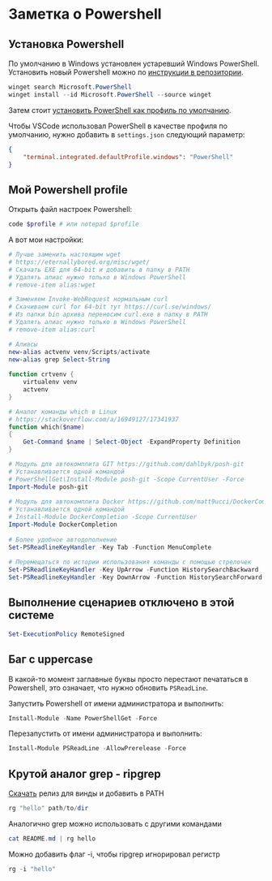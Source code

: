 # Заметка о Powershell

## Установка Powershell

По умолчанию в Windows установлен устаревший Windows PowerShell. Установить новый Powershell можно по [инструкции в репозитории](https://github.com/PowerShell/PowerShell?tab=readme-ov-file#get-powershell).

```powershell
winget search Microsoft.PowerShell
winget install --id Microsoft.PowerShell --source winget
```

Затем стоит [установить PowerShell как профиль по умолчанию](https://stackoverflow.com/a/75891592/17341937).

Чтобы VSCode использовал PowerShell в качестве профиля по умолчанию, нужно добавить в `settings.json` следующий параметр:
```json
{
    "terminal.integrated.defaultProfile.windows": "PowerShell"
}
```


## Мой Powershell profile

Открыть файл настроек Powershell:
```powershell
code $profile # или notepad $profile
```

А вот мои настройки:
```powershell
# Лучше заменить настоящим wget
# https://eternallybored.org/misc/wget/
# Скачать EXE для 64-bit и добавить в папку в PATH
# Удалять алиас нужно только в Windows PowerShell
# remove-item alias:wget

# Заменяем Invoke-WebRequest нормальным curl
# Скачиваем curl for 64-bit тут https://curl.se/windows/
# Из папки bin архива переносим curl.exe в папку в PATH 
# Удалять алиас нужно только в Windows PowerShell
# remove-item alias:curl

# Алиасы
new-alias actvenv venv/Scripts/activate
new-alias grep Select-String
 
function crtvenv {
    virtualenv venv
    actvenv
}

# Аналог команды which в Linux
# https://stackoverflow.com/a/16949127/17341937
function which($name)
{
    Get-Command $name | Select-Object -ExpandProperty Definition
}

# Модуль для автокомплита GIT https://github.com/dahlbyk/posh-git
# Устанавливается одной командой
# PowerShellGet\Install-Module posh-git -Scope CurrentUser -Force
Import-Module posh-git
 
# Модуль для автокомплита Docker https://github.com/matt9ucci/DockerCompletion
# Устанавливается одной командой
# Install-Module DockerCompletion -Scope CurrentUser
Import-Module DockerCompletion
 
# Более удобное автодополнение
Set-PSReadlineKeyHandler -Key Tab -Function MenuComplete
 
# Перемещаться по истории использования команды с помощью стрелочек
Set-PSReadlineKeyHandler -Key UpArrow -Function HistorySearchBackward
Set-PSReadlineKeyHandler -Key DownArrow -Function HistorySearchForward
```


## Выполнение сценариев отключено в этой системе
```powershell
Set-ExecutionPolicy RemoteSigned
```

## Баг с uppercase

В какой-то момент заглавные буквы просто перестают печататься в Powershell, это означает, что нужно обновить `PSReadLine`.

Запустить Powershell от имени администратора и выполнить:
```powershell
Install-Module -Name PowerShellGet -Force
```

Перезапустить от имени администратора и выполнить:
```powershell
Install-Module PSReadLine -AllowPrerelease -Force
```


## Крутой аналог grep - ripgrep

[Скачать](https://github.com/BurntSushi/ripgrep/releases/) релиз для винды и добавить в PATH

```powershell
rg "hello" path/to/dir
```

Аналогично grep можно использовать с другими командами

```powershell
cat README.md | rg hello
```

Можно добавить флаг -i, чтобы ripgrep игнорировал регистр

```powershell
rg -i "hello"
```
